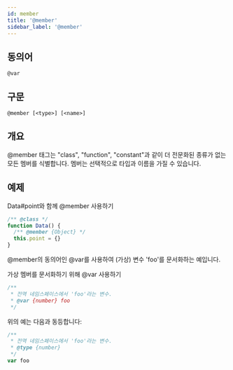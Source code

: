 ```yaml
---
id: member
title: '@member'
sidebar_label: '@member'
---
```


## 동의어

`@var`

## 구문

`@member [<type>] [<name>]`

## 개요

@member 태그는 "class", "function", "constant"과 같이 더 전문화된 종류가 없는 모든 멤버를 식별합니다. 멤버는 선택적으로 타입과 이름을 가질 수 있습니다.

## 예제

Data#point와 함께 @member 사용하기

```js
/** @class */
function Data() {
  /** @member {Object} */
  this.point = {}
}
```

@member의 동의어인 @var를 사용하여 (가상) 변수 'foo'를 문서화하는 예입니다.

가상 멤버를 문서화하기 위해 @var 사용하기

```js
/**
 * 전역 네임스페이스에서 'foo'라는 변수.
 * @var {number} foo
 */
```

위의 예는 다음과 동등합니다:

```js
/**
 * 전역 네임스페이스에서 'foo'라는 변수.
 * @type {number}
 */
var foo
```